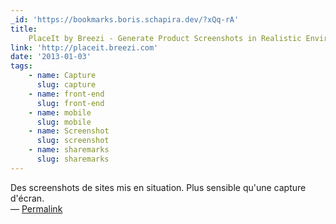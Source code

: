 ```yaml
---
_id: 'https://bookmarks.boris.schapira.dev/?xQq-rA'
title:
    PlaceIt by Breezi - Generate Product Screenshots in Realistic Environments
link: 'http://placeit.breezi.com'
date: '2013-01-03'
tags:
    - name: Capture
      slug: capture
    - name: front-end
      slug: front-end
    - name: mobile
      slug: mobile
    - name: Screenshot
      slug: screenshot
    - name: sharemarks
      slug: sharemarks
---
```


Des screenshots de sites mis en situation. Plus sensible qu'une capture d'écran.
<br>&#8212;
<a href="https://bookmarks.boris.schapira.dev/?xQq-rA" title="Permalink">Permalink</a>
